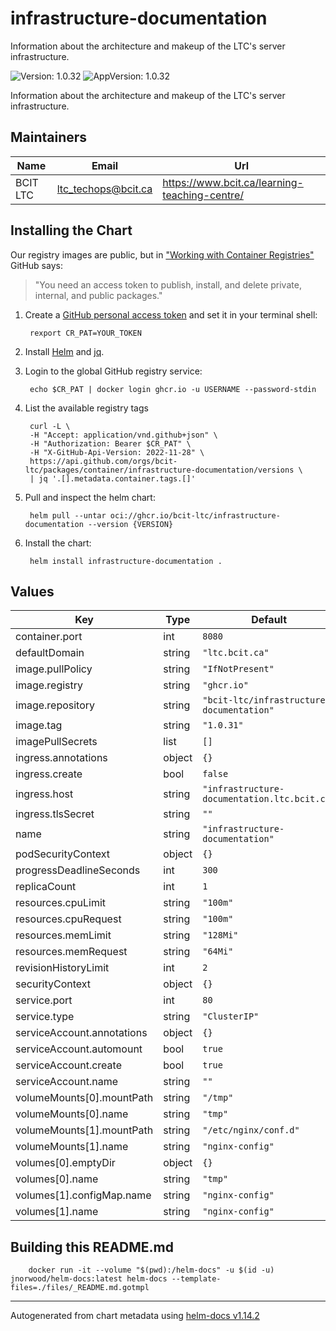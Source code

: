# infrastructure-documentation

Information about the architecture and makeup of the LTC's server infrastructure.

![Version: 1.0.32](https://img.shields.io/badge/Version-1.0.32-informational?style=flat-square) ![AppVersion: 1.0.32](https://img.shields.io/badge/AppVersion-1.0.32-informational?style=flat-square)

Information about the architecture and makeup of the LTC's server infrastructure.

## Maintainers

| Name | Email | Url |
| ---- | ------ | --- |
| BCIT LTC | <ltc_techops@bcit.ca> | <https://www.bcit.ca/learning-teaching-centre/> |

## Installing the Chart

Our registry images are public, but in ["Working with Container Registries"](https://docs.github.com/en/packages/working-with-a-github-packages-registry/working-with-the-container-registry) GitHub says:
> "You need an access token to publish, install, and delete private, internal, and public packages."

1. Create a [GitHub personal access token](https://docs.github.com/en/authentication/keeping-your-account-and-data-secure/managing-your-personal-access-tokens) and set it in your terminal shell:

        rexport CR_PAT=YOUR_TOKEN

2. Install [Helm](https://helm.sh/docs/intro/install) and [jq](https://jqlang.org/download/).

3. Login to the global GitHub registry service:

        echo $CR_PAT | docker login ghcr.io -u USERNAME --password-stdin

4. List the available registry tags

        curl -L \
        -H "Accept: application/vnd.github+json" \
        -H "Authorization: Bearer $CR_PAT" \
        -H "X-GitHub-Api-Version: 2022-11-28" \
        https://api.github.com/orgs/bcit-ltc/packages/container/infrastructure-documentation/versions \
        | jq '.[].metadata.container.tags.[]'

5. Pull and inspect the helm chart:

        helm pull --untar oci://ghcr.io/bcit-ltc/infrastructure-documentation --version {VERSION}

6. Install the chart:

        helm install infrastructure-documentation .

## Values

| Key | Type | Default | Description |
|-----|------|---------|-------------|
| container.port | int | `8080` |  |
| defaultDomain | string | `"ltc.bcit.ca"` |  |
| image.pullPolicy | string | `"IfNotPresent"` |  |
| image.registry | string | `"ghcr.io"` |  |
| image.repository | string | `"bcit-ltc/infrastructure-documentation"` |  |
| image.tag | string | `"1.0.31"` |  |
| imagePullSecrets | list | `[]` |  |
| ingress.annotations | object | `{}` |  |
| ingress.create | bool | `false` |  |
| ingress.host | string | `"infrastructure-documentation.ltc.bcit.ca"` |  |
| ingress.tlsSecret | string | `""` |  |
| name | string | `"infrastructure-documentation"` |  |
| podSecurityContext | object | `{}` |  |
| progressDeadlineSeconds | int | `300` |  |
| replicaCount | int | `1` |  |
| resources.cpuLimit | string | `"100m"` |  |
| resources.cpuRequest | string | `"100m"` |  |
| resources.memLimit | string | `"128Mi"` |  |
| resources.memRequest | string | `"64Mi"` |  |
| revisionHistoryLimit | int | `2` |  |
| securityContext | object | `{}` |  |
| service.port | int | `80` |  |
| service.type | string | `"ClusterIP"` |  |
| serviceAccount.annotations | object | `{}` |  |
| serviceAccount.automount | bool | `true` |  |
| serviceAccount.create | bool | `true` |  |
| serviceAccount.name | string | `""` |  |
| volumeMounts[0].mountPath | string | `"/tmp"` |  |
| volumeMounts[0].name | string | `"tmp"` |  |
| volumeMounts[1].mountPath | string | `"/etc/nginx/conf.d"` |  |
| volumeMounts[1].name | string | `"nginx-config"` |  |
| volumes[0].emptyDir | object | `{}` |  |
| volumes[0].name | string | `"tmp"` |  |
| volumes[1].configMap.name | string | `"nginx-config"` |  |
| volumes[1].name | string | `"nginx-config"` |  |

## Building this README.md

        docker run -it --volume "$(pwd):/helm-docs" -u $(id -u) jnorwood/helm-docs:latest helm-docs --template-files=./files/_README.md.gotmpl

----------------------------------------------
Autogenerated from chart metadata using [helm-docs v1.14.2](https://github.com/norwoodj/helm-docs/releases/v1.14.2)
